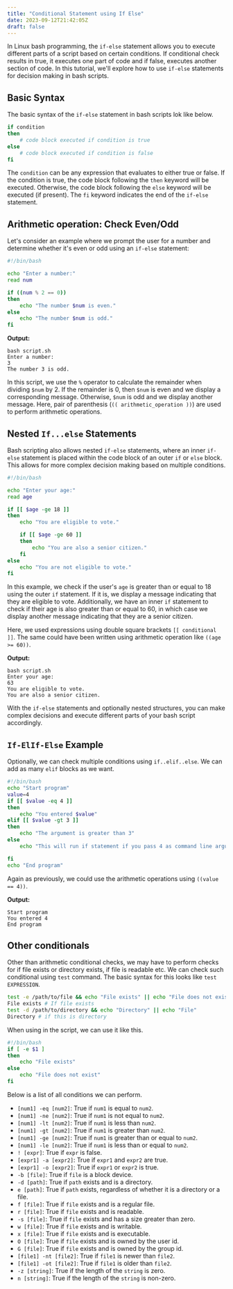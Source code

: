 ```yaml
---
title: "Conditional Statement using If Else"
date: 2023-09-12T21:42:05Z
draft: false
---
```


In Linux bash programming, the `if-else` statement allows you to execute different parts of a script based on certain conditions. If conditional check results in true, it executes one part of code and if false, executes another section of code. In this tutorial, we'll explore how to use `if-else` statements for decision making in bash scripts.
<!--more-->

## Basic Syntax

The basic syntax of the `if-else` statement in bash scripts lok like below.

```bash
if condition
then
    # code block executed if condition is true
else
    # code block executed if condition is false
fi
```

The `condition` can be any expression that evaluates to either true or false. If the condition is true, the code block following the `then` keyword will be executed. Otherwise, the code block following the `else` keyword will be executed (if present). The `fi` keyword indicates the end of the `if-else` statement.

## Arithmetic operation: Check Even/Odd

Let's consider an example where we prompt the user for a number and determine whether it's even or odd using an `if-else` statement:

```bash
#!/bin/bash

echo "Enter a number:"
read num

if ((num % 2 == 0))
then
    echo "The number $num is even."
else
    echo "The number $num is odd."
fi
```

**Output:**

```output{.show-prompt lineNos=false }
bash script.sh
Enter a number:
3
The number 3 is odd.
```

In this script, we use the `%` operator to calculate the remainder when dividing `$num` by 2. If the remainder is 0, then `$num` is even and we display a corresponding message. Otherwise, `$num` is odd and we display another message. Here, pair of parenthesis (`(( arithmetic_operation ))`) are used to perform arithmetic operations.

## Nested `If...else` Statements

Bash scripting also allows nested `if-else` statements, where an inner `if-else` statement is placed within the code block of an outer `if` or `else` block. This allows for more complex decision making based on multiple conditions.

```bash
#!/bin/bash

echo "Enter your age:"
read age

if [[ $age -ge 18 ]]
then
    echo "You are eligible to vote."

    if [[ $age -ge 60 ]]
    then
        echo "You are also a senior citizen."
    fi
else
    echo "You are not eligible to vote."
fi
```

In this example, we check if the user's `age` is greater than or equal to 18 using the outer `if` statement. If it is, we display a message indicating that they are eligible to vote. Additionally, we have an inner `if` statement to check if their age is also greater than or equal to 60, in which case we display another message indicating that they are a senior citizen.

Here, we used expressions using double square brackets `[[ conditional ]]`. The same could have been written using arithmetic operation like `((age >= 60))`.

**Output:**

```output{ .show-prompt lineNos=false }
bash script.sh
Enter your age:
63
You are eligible to vote.
You are also a senior citizen.
```

With the `if-else` statements and optionally nested structures, you can make complex decisions and execute different parts of your bash script accordingly.

## `If-ElIf-Else` Example

Optionally, we can check multiple conditions using `if..elif..else`. We can add as many `elif` blocks as we want.

```bash
#!/bin/bash
echo "Start program"
value=4
if [[ $value -eq 4 ]]
then 
	echo "You entered $value"
elif [[ $value -gt 3 ]]
then
	echo "The argument is greater than 3"
else
	echo "This will run if statement if you pass 4 as command line argument"

fi
echo "End program"
```

Again as previously, we could use the arithmetic operations using `((value == 4))`.

**Output:**

```output{ lineNos=false }
Start program
You entered 4
End program
```

## Other conditionals

Other than arithmetic conditional checks, we may have to perform checks for if file exists or directory exists, if file is readable etc. We can check such conditional using `test` command. The basic syntax for this looks like `test EXPRESSION`.

```bash {.show-prompt-odd lineNos=false}
test -e /path/to/file && echo "File exists" || echo "File does not exist"
File exists # If file exists
test -d /path/to/directory && echo "Directory" || echo "File"
Directory # if this is directory
```

When using in the script, we can use it like this.

```bash
#!/bin/bash
if [ -e $1 ]
then
    echo "File exists"
else
    echo "File does not exist"
fi
```

Below is a list of all conditions we can perform. 

- `[num1] -eq [num2]`: True if `num1` is equal to `num2`.
- `[num1] -ne [num2]`: True if `num1` is not equal to `num2`.
- `[num1] -lt [num2]`: True if `num1` is less than `num2`.
- `[num1] -gt [num2]`: True if `num1` is greater than `num2`.
- `[num1] -ge [num2]`: True if `num1` is greater than or equal to `num2`.
- `[num1] -le [num2]`: True if `num1` is less than or equal to `num2`.
- `! [expr]`: True if `expr` is false.
- `[expr1] -a [expr2]`: True if `expr1` and `expr2` are true.
- `[expr1] -o [expr2]`: True if `expr1` or `expr2` is true.
- `-b [file]`: True if `file` is a block device.
- `-d [path]`: True if `path` exists and is a directory.
- `e [path]`: True if `path` exists, regardless of whether it is a directory or a file.
- `f [file]`: True if `file` exists and is a regular file.
- `r [file]`: True if `file` exists and is readable.
- `-s [file]`: True if `file` exists and has a size greater than zero.
- `w [file]`: True if `file` exists and is writable.
- `x [file]`: True if `file` exists and is executable.
- `O [file]`: True if `file` exists and is owned by the user id.
- `G [file]`: True if `file` exists and is owned by the group id.
- `[file1] -nt [file2]`: True if `file1` is newer than `file2`.
- `[file1] -ot [file2]`: True if `file1` is older than `file2`.
- `-z [string]`: True if the length of the `string` is zero.
- `n [string]`: True if the length of the `string` is non-zero.